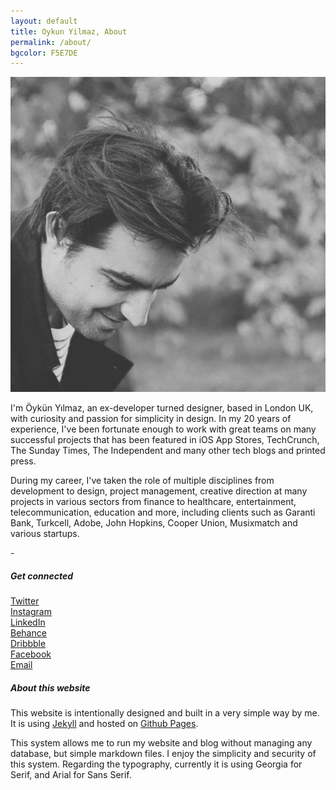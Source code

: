 ```yaml
---
layout: default
title: Oykun Yilmaz, About
permalink: /about/
bgcolor: F5E7DE
---
```

<div class="max-width">
	<div class="flex flex-wrap justify-between">
	<div class="w-25">
		<img src="/assets/oykun.jpg" alt="Oykun" title="Oykun"> 
	</div>
	<div class="w-70-l font-serif">
		<p class="mt0 pt0">I'm Öykün Yılmaz, an ex-developer turned designer, based in London UK, with curiosity and passion for simplicity in design. In my 20 years of experience, I've been fortunate enough to work with great teams on many successful projects that has been featured in iOS App Stores, TechCrunch, The Sunday Times, The Independent and many other tech blogs and printed press.</p>
		<p>During my career, I've taken the role of multiple disciplines from development to design, project management, creative direction at many projects in various sectors from finance to healthcare, entertainment, telecommunication, education and more, including clients such as Garanti Bank, Turkcell, Adobe, John Hopkins, Cooper Union, Musixmatch and various startups.</p>
		<p>-</p>
	</div>
</div>

<div class="max-width mt5">
	<div class="flex flex-wrap justify-between">
		<div class="w-25-l">
			<h5>Get connected</h5>
			<p class="clean-links">
				<a href="https://twitter.com/oykun" title="@oykun">Twitter</a> <br>
				<a href="https://instagram.com/oykun" title="@oykun">Instagram</a> <br>
				<a href="https://www.linkedin.com/in/oykun/" title="oykun">LinkedIn</a> <br>
				<a href="https://www.behance.net/oykun" title="oykun">Behance</a> <br>
				<a href="https://www.dribbble.com/oykun" title="oykun">Dribbble</a> <br>
				<a href="https://www.facebook.com/oykunyilmaz" title="oykunyilmaz">Facebook</a> <br>
				<a href="mailto:hello@oykun.com" title="hello@oykun.com">Email</a> <br>
			</p>
		</div>
		<div class="w-70-l font-serif">
			<h5>About this website</h5>
			<p>This website is intentionally designed and built in a very simple way by me. It is using <a href="https://jekyllrb.com" title="Jekyll">Jekyll</a> and hosted on <a href="https://pages.github.com" title="Github Pages">Github Pages</a>.</p>
			<p>This system allows me to run my website and blog without managing any database, but simple markdown files. I enjoy the simplicity and security of this system. Regarding the typography, currently it is using Georgia for Serif, and Arial for Sans Serif.</p>
		</div>
	</div>
</div>